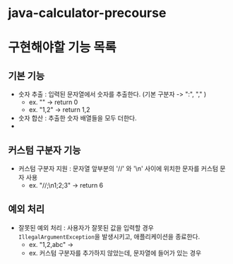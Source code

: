 # java-calculator-precourse

# 구현해야할 기능 목록

## 기본 기능
- 숫자 추출 : 입력된 문자열에서 숫자를 추출한다. (기본 구분자 -> ":", "," )
  - ex. "" -> return 0
  - ex. "1,2" -> return 1,2
- 숫자 합산 : 추출한 숫자 배열들을 모두 더한다.
- 

## 커스텀 구분자 기능
- 커스텀 구분자 지원 : 문자열 앞부분의 '//' 와 '\n' 사이에 위치한 문자를 커스텀 문자 사용
  - ex. "//;\n1;2;3" -> return 6

  
## 예외 처리 
- 잘못된 예외 처리 : 사용자가 잘못된 값을 입력할 경우 `IllegalArgumentException`을 발생시키고, 애플리케이션을 종료한다.
  - ex. "1,2,abc" -> 
  - ex. 커스텀 구분자를 추가하지 않았는데, 문자열에 들어가 있는 경우